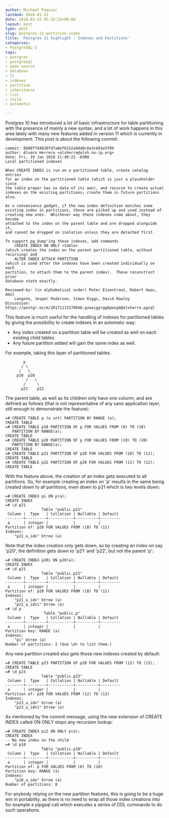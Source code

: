 ```yaml
---
author: Michael Paquier
lastmod: 2018-01-22
date: 2018-01-22 05:32:53+00:00
layout: post
type: post
slug: postgres-11-partition-index
title: 'Postgres 11 highlight - Indexes and Partitions'
categories:
- PostgreSQL-2
tags:
- postgres
- postgresql
- open source
- database
- 11
- indexes
- partition
- inheritance
- list
- child
- automatic

---
```


Postgres 10 has introduced a lot of basic infrastructure for table
partitioning with the presence of mainly a new syntax, and a lot of work
happens in this area lately with many new features added in version 11
which is currently in development. This post is about the following
commit:

    commit: 8b08f7d4820fd7a8ef6152a9dd8c6e3cb01e5f99
    author: Alvaro Herrera <alvherre@alvh.no-ip.org>
    date: Fri, 19 Jan 2018 11:49:22 -0300
    Local partitioned indexes

    When CREATE INDEX is run on a partitioned table, create catalog entries
    for an index on the partitioned table (which is just a placeholder since
    the table proper has no data of its own), and recurse to create actual
    indexes on the existing partitions; create them in future partitions
    also.

    As a convenience gadget, if the new index definition matches some
    existing index in partitions, these are picked up and used instead of
    creating new ones.  Whichever way these indexes come about, they become
    attached to the index on the parent table and are dropped alongside it,
    and cannot be dropped on isolation unless they are detached first.

    To support pg_dump'ing these indexes, add commands
        CREATE INDEX ON ONLY <table>
    (which creates the index on the parent partitioned table, without
    recursing) and
        ALTER INDEX ATTACH PARTITION
    (which is used after the indexes have been created individually on each
    partition, to attach them to the parent index).  These reconstruct prior
    database state exactly.

    Reviewed-by: (in alphabetical order) Peter Eisentraut, Robert Haas, Amit
        Langote, Jesper Pedersen, Simon Riggs, David Rowley
    Discussion: https://postgr.es/m/20171113170646.gzweigyrgg6pwsg4@alvherre.pgsql

This feature is much useful for the handling of indexes for partitioned
tables by giving the possibility to create indexes in an automatic way:

  * Any index created on a partition table will be created as well on
  each existing child tables.
  * Any future partition added will gain the same index as well.

For example, taking this layer of partitioned tables:

            p
           / \
          /   \
         p10  p20
             /   \
            /     \
           p21    p22

The parent table, as well as its children only have one column, and
are defined as follows (that is not representative of any sane application
layer, still enough to demonstrate the feature):

    =# CREATE TABLE p (a int) PARTITION BY RANGE (a);
    CREATE TABLE
    =# CREATE TABLE p10 PARTITION OF p FOR VALUES FROM (0) TO (10)
	   PARTITION BY RANGE(a);
    CREATE TABLE
    =# CREATE TABLE p20 PARTITION OF p FOR VALUES FROM (10) TO (20)
	   PARTITION BY RANGE(a);
    CREATE TABLE
    =# CREATE TABLE p21 PARTITION OF p20 FOR VALUES FROM (10) TO (11);
    CREATE TABLE
    =# CREATE TABLE p22 PARTITION OF p20 FOR VALUES FROM (11) TO (12);
    CREATE TABLE

With the feature above, the creation of an index gets executed to all
partitions. So, for example creating an index on 'p' results in the same
being created down to all partitions, even down to p21 which is two levels
down:

    =# CREATE INDEX pi ON p(a);
    CREATE INDEX
    =# \d p21
                    Table "public.p21"
     Column |  Type   | Collation | Nullable | Default
    --------+---------+-----------+----------+---------
     a      | integer |           |          |
    Partition of: p20 FOR VALUES FROM (10) TO (11)
    Indexes:
        "p21_a_idx" btree (a)

Note that the index creation only gets down, so by creating an index on
say 'p20', the definition gets down to 'p21' and 'p22', but not the
parent 'p':

    =# CREATE INDEX p20i ON p20(a);
    CREATE INDEX
    =# \d p21
                    Table "public.p21"
     Column |  Type   | Collation | Nullable | Default
    --------+---------+-----------+----------+---------
     a      | integer |           |          |
    Partition of: p20 FOR VALUES FROM (10) TO (11)
    Indexes:
        "p21_a_idx" btree (a)
        "p21_a_idx1" btree (a)
    =# \d p
                     Table "public.p"
     Column |  Type   | Collation | Nullable | Default
    --------+---------+-----------+----------+---------
     a      | integer |           |          |
    Partition key: RANGE (a)
    Indexes:
        "pi" btree (a)
	Number of partitions: 2 (Use \d+ to list them.)

Any new partition created also gets those new indexes created by default:

    =# CREATE TABLE p23 PARTITION OF p20 FOR VALUES FROM (12) TO (13);
    CREATE TABLE
    =# \d p23
                    Table "public.p23"
     Column |  Type   | Collation | Nullable | Default
    --------+---------+-----------+----------+---------
     a      | integer |           |          |
    Partition of: p20 FOR VALUES FROM (12) TO (13)
    Indexes:
        "p23_a_idx" btree (a)
        "p23_a_idx1" btree (a)

As mentioned by the commit message, using the new extension of CREATE
INDEX called ON ONLY stops any recursion lookup:

    =# CREATE INDEX pi2 ON ONLY p(a);
    CREATE INDEX
    -- No new index on the child
	=# \d p10
                    Table "public.p10"
     Column |  Type   | Collation | Nullable | Default
    --------+---------+-----------+----------+---------
     a      | integer |           |          |
    Partition of: p FOR VALUES FROM (0) TO (10)
    Partition key: RANGE (a)
    Indexes:
        "p10_a_idx" btree (a)
    Number of partitions: 0

For anybody relying on the new partition features, this is going to be
a huge win in portability, as there is no need to wrap all those index
creations into for example a plpgsql call which executes a series of DDL
commands to do such operations.
